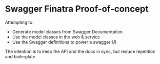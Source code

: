 # Swagger Finatra Proof-of-concept
Attempting to:
* Generate model classes from Swagger Documentation
* Use the model classes in the web & service
* Use the Swagger definitions to power a swagger UI

The intention is to keep the API and the docs in sync, but reduce repetition and boilerplate.